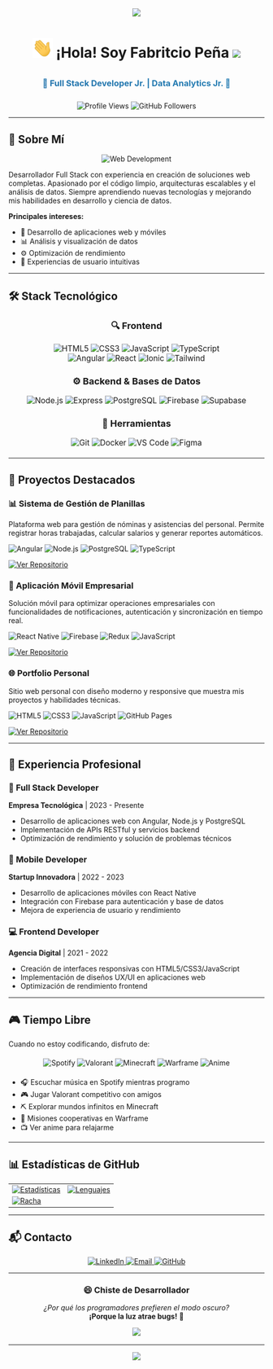 <div align="center">
  <img src="https://user-images.githubusercontent.com/73097560/115834477-dbab4500-a447-11eb-908a-139a6edaec5c.gif">
</div>

<div align="center">
  <h1>
    <img src="https://raw.githubusercontent.com/ABSphreak/ABSphreak/master/gifs/Hi.gif" width="40px"> 
    ¡Hola! Soy Fabritcio Peña 
    <img height="40" src="https://emoji.gg/assets/emoji/7333-parrotdance.gif">
  </h1>
  
  <h3 style="background: linear-gradient(45deg, #1e6fa9, #2b8cbe); 
             background-size: 200% 200%; 
             animation: gradient 3s ease infinite; 
             -webkit-background-clip: text; 
             -webkit-text-fill-color: transparent; 
             background-clip: text;
             padding: 10px;
             border-radius: 10px;">
    🚀 Full Stack Developer Jr. | Data Analytics Jr. 🚀
  </h3>
  
  <p>
    <img src="https://komarev.com/ghpvc/?username=FabritcioPS15&color=1e6fa9&style=flat" alt="Profile Views">
    <img src="https://img.shields.io/github/followers/FabritcioPS15?label=Seguidores&style=flat&color=1e6fa9" alt="GitHub Followers">
  </p>
</div>

---

## 🎯 Sobre Mí

<div align="center">
  <img src="https://media.tenor.com/CeDk6XdCgOUAAAAj/develop-web.gif" alt="Web Development" width="300">
</div>

Desarrollador Full Stack con experiencia en creación de soluciones web completas. Apasionado por el código limpio, arquitecturas escalables y el análisis de datos. Siempre aprendiendo nuevas tecnologías y mejorando mis habilidades en desarrollo y ciencia de datos.

**Principales intereses:**
- 🧩 Desarrollo de aplicaciones web y móviles
- 📊 Análisis y visualización de datos
- ⚙️ Optimización de rendimiento
- 🎨 Experiencias de usuario intuitivas

---

## 🛠️ Stack Tecnológico

<div align="center" style="font-size: 1.1em; margin: 20px 0;">

### 🔍 Frontend
<div>
  <img src="https://img.shields.io/badge/HTML5-E34F26?logo=html5&logoColor=white&style=for-the-badge&logoWidth=30" alt="HTML5" height="40">
  <img src="https://img.shields.io/badge/CSS3-1572B6?logo=css3&logoColor=white&style=for-the-badge&logoWidth=30" alt="CSS3" height="40">
  <img src="https://img.shields.io/badge/JavaScript-F7DF1E?logo=javascript&logoColor=black&style=for-the-badge&logoWidth=30" alt="JavaScript" height="40">
  <img src="https://img.shields.io/badge/TypeScript-3178C6?logo=typescript&logoColor=white&style=for-the-badge&logoWidth=30" alt="TypeScript" height="40">
  <br>
  <img src="https://img.shields.io/badge/Angular-DD0031?logo=angular&logoColor=white&style=for-the-badge&logoWidth=30" alt="Angular" height="40">
  <img src="https://img.shields.io/badge/React-61DAFB?logo=react&logoColor=black&style=for-the-badge&logoWidth=30" alt="React" height="40">
  <img src="https://img.shields.io/badge/Ionic-3880FF?logo=ionic&logoColor=white&style=for-the-badge&logoWidth=30" alt="Ionic" height="40">
  <img src="https://img.shields.io/badge/Tailwind_CSS-06B6D4?logo=tailwind-css&logoColor=white&style=for-the-badge&logoWidth=30" alt="Tailwind" height="40">
</div>

### ⚙️ Backend & Bases de Datos
<div>
  <img src="https://img.shields.io/badge/Node.js-339933?logo=node.js&logoColor=white&style=for-the-badge&logoWidth=30" alt="Node.js" height="40">
  <img src="https://img.shields.io/badge/Express.js-000000?logo=express&logoColor=white&style=for-the-badge&logoWidth=30" alt="Express" height="40">
  <img src="https://img.shields.io/badge/PostgreSQL-4169E1?logo=postgresql&logoColor=white&style=for-the-badge&logoWidth=30" alt="PostgreSQL" height="40">
  <img src="https://img.shields.io/badge/Firebase-FFCA28?logo=firebase&logoColor=black&style=for-the-badge&logoWidth=30" alt="Firebase" height="40">
  <img src="https://img.shields.io/badge/Supabase-3FCF8E?logo=supabase&logoColor=white&style=for-the-badge&logoWidth=30" alt="Supabase" height="40">
</div>

### 🧰 Herramientas
<div>
  <img src="https://img.shields.io/badge/Git-F05032?logo=git&logoColor=white&style=for-the-badge&logoWidth=30" alt="Git" height="40">
  <img src="https://img.shields.io/badge/Docker-2496ED?logo=docker&logoColor=white&style=for-the-badge&logoWidth=30" alt="Docker" height="40">
  <img src="https://img.shields.io/badge/VS_Code-007ACC?logo=visual-studio-code&logoColor=white&style=for-the-badge&logoWidth=30" alt="VS Code" height="40">
  <img src="https://img.shields.io/badge/Figma-F24E1E?logo=figma&logoColor=white&style=for-the-badge&logoWidth=30" alt="Figma" height="40">
</div>

</div>

---

## 🚀 Proyectos Destacados

### 📊 Sistema de Gestión de Planillas
Plataforma web para gestión de nóminas y asistencias del personal. Permite registrar horas trabajadas, calcular salarios y generar reportes automáticos.

<div>
  <img src="https://img.shields.io/badge/Angular-DD0031?logo=angular&logoColor=white" alt="Angular" height="28">
  <img src="https://img.shields.io/badge/Node.js-339933?logo=node.js&logoColor=white" alt="Node.js" height="28">
  <img src="https://img.shields.io/badge/PostgreSQL-4169E1?logo=postgresql&logoColor=white" alt="PostgreSQL" height="28">
  <img src="https://img.shields.io/badge/TypeScript-3178C6?logo=typescript&logoColor=white" alt="TypeScript" height="28">
</div>

[![Ver Repositorio](https://img.shields.io/badge/VER_REPOSITORIO-1e3a8a?style=for-the-badge)](https://github.com/FabritcioPS15/Planilla-Asistencias)

### 📱 Aplicación Móvil Empresarial
Solución móvil para optimizar operaciones empresariales con funcionalidades de notificaciones, autenticación y sincronización en tiempo real.

<div>
  <img src="https://img.shields.io/badge/React_Native-61DAFB?logo=react&logoColor=black" alt="React Native" height="28">
  <img src="https://img.shields.io/badge/Firebase-FFCA28?logo=firebase&logoColor=black" alt="Firebase" height="28">
  <img src="https://img.shields.io/badge/Redux-764ABC?logo=redux&logoColor=white" alt="Redux" height="28">
  <img src="https://img.shields.io/badge/JavaScript-F7DF1E?logo=javascript&logoColor=black" alt="JavaScript" height="28">
</div>

[![Ver Repositorio](https://img.shields.io/badge/VER_REPOSITORIO-1e3a8a?style=for-the-badge)](https://github.com/FabritcioPS15/Proyecto-APPmovil)

### 🌐 Portfolio Personal
Sitio web personal con diseño moderno y responsive que muestra mis proyectos y habilidades técnicas.

<div>
  <img src="https://img.shields.io/badge/HTML5-E34F26?logo=html5&logoColor=white" alt="HTML5" height="28">
  <img src="https://img.shields.io/badge/CSS3-1572B6?logo=css3&logoColor=white" alt="CSS3" height="28">
  <img src="https://img.shields.io/badge/JavaScript-F7DF1E?logo=javascript&logoColor=black" alt="JavaScript" height="28">
  <img src="https://img.shields.io/badge/GitHub_Pages-222?logo=githubpages&logoColor=white" alt="GitHub Pages" height="28">
</div>

[![Ver Repositorio](https://img.shields.io/badge/VER_REPOSITORIO-1e3a8a?style=for-the-badge)](https://github.com/FabritcioPS15/FabritcioPS15)

---

## 💼 Experiencia Profesional

### 🚀 Full Stack Developer
**Empresa Tecnológica** | 2023 - Presente  
- Desarrollo de aplicaciones web con Angular, Node.js y PostgreSQL
- Implementación de APIs RESTful y servicios backend
- Optimización de rendimiento y solución de problemas técnicos

### 📱 Mobile Developer
**Startup Innovadora** | 2022 - 2023  
- Desarrollo de aplicaciones móviles con React Native
- Integración con Firebase para autenticación y base de datos
- Mejora de experiencia de usuario y rendimiento

### 💻 Frontend Developer
**Agencia Digital** | 2021 - 2022  
- Creación de interfaces responsivas con HTML5/CSS3/JavaScript
- Implementación de diseños UX/UI en aplicaciones web
- Optimización de rendimiento frontend

---

## 🎮 Tiempo Libre

Cuando no estoy codificando, disfruto de:

<div align="center" style="margin: 20px 0;">
  <img src="https://img.shields.io/badge/Spotify-1ED760?logo=spotify&logoColor=white" alt="Spotify" height="30">
  <img src="https://img.shields.io/badge/Valorant-FA4454?logo=valorant&logoColor=white" alt="Valorant" height="30">
  <img src="https://img.shields.io/badge/Minecraft-62B47A?logo=minecraft&logoColor=white" alt="Minecraft" height="30">
  <img src="https://img.shields.io/badge/Warframe-FFFFFF?logo=warframe&logoColor=black" alt="Warframe" height="30">
  <img src="https://img.shields.io/badge/Anime-FF6F61?logo=crunchyroll&logoColor=white" alt="Anime" height="30">
</div>

- 🎧 Escuchar música en Spotify mientras programo
- 🎮 Jugar Valorant competitivo con amigos
- ⛏️ Explorar mundos infinitos en Minecraft
- 🔫 Misiones cooperativas en Warframe
- 📺 Ver anime para relajarme

---

## 📊 Estadísticas de GitHub

<div align="center">
  <table>
    <tr>
      <td>
        <a href="https://github.com/FabritcioPS15">
          <img src="https://github-readme-stats.vercel.app/api?username=FabritcioPS15&show_icons=true&theme=dark&hide_border=true&include_all_commits=true" alt="Estadísticas" width="100%">
        </a>
      </td>
      <td>
        <a href="https://github.com/FabritcioPS15">
          <img src="https://github-readme-stats.vercel.app/api/top-langs/?username=FabritcioPS15&layout=compact&theme=dark&hide_border=true&langs_count=8" alt="Lenguajes" width="100%">
        </a>
      </td>
    </tr>
    <tr>
      <td colspan="2">
        <a href="https://github.com/FabritcioPS15">
          <!-- Corregido el problema de la racha -->
          <img src="https://streak-stats.demolab.com?user=FabritcioPS15&theme=dark&hide_border=true&date_format=j%20M%5B%20Y%5D" alt="Racha" width="100%">
        </a>
      </td>
    </tr>
  </table>
</div>

---

## 📬 Contacto

<div align="center">
  <a href="https://www.linkedin.com/in/fabritciops15/">
    <img src="https://img.shields.io/badge/LinkedIn-0077B5?logo=linkedin&logoColor=white&style=for-the-badge" alt="LinkedIn">
  </a>
  <a href="mailto:fabritcio.pena@gmail.com">
    <img src="https://img.shields.io/badge/Email-D14836?logo=gmail&logoColor=white&style=for-the-badge" alt="Email">
  </a>
  <a href="https://github.com/FabritcioPS15">
    <img src="https://img.shields.io/badge/GitHub-181717?logo=github&logoColor=white&style=for-the-badge" alt="GitHub">
  </a>
</div>

---

<div align="center">
  <h3>😄 Chiste de Desarrollador</h3>
  <p>
    <i>¿Por qué los programadores prefieren el modo oscuro?</i><br>
    <b>¡Porque la luz atrae bugs!</b> 🐞
  </p>
  <img src="https://media.giphy.com/media/3o7TKwxYkeW0ZvTqsU/giphy.gif" width="150">
</div>

---

<div align="center">
  <img src="https://user-images.githubusercontent.com/73097560/115834477-dbab4500-a447-11eb-908a-139a6edaec5c.gif">
</div>
